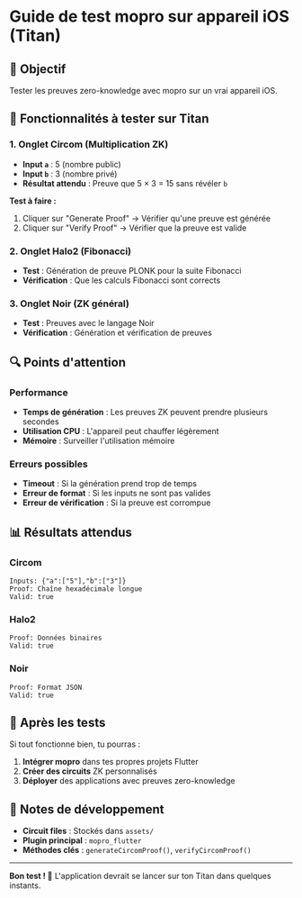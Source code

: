 # Guide de test mopro sur appareil iOS (Titan)

## 🎯 Objectif
Tester les preuves zero-knowledge avec mopro sur un vrai appareil iOS.

## 📱 Fonctionnalités à tester sur Titan

### 1. Onglet Circom (Multiplication ZK)
- **Input `a`** : 5 (nombre public)
- **Input `b`** : 3 (nombre privé)
- **Résultat attendu** : Preuve que 5 × 3 = 15 sans révéler `b`

**Test à faire :**
1. Cliquer sur "Generate Proof" → Vérifier qu'une preuve est générée
2. Cliquer sur "Verify Proof" → Vérifier que la preuve est valide

### 2. Onglet Halo2 (Fibonacci)
- **Test** : Génération de preuve PLONK pour la suite Fibonacci
- **Vérification** : Que les calculs Fibonacci sont corrects

### 3. Onglet Noir (ZK général)
- **Test** : Preuves avec le langage Noir
- **Vérification** : Génération et vérification de preuves

## 🔍 Points d'attention

### Performance
- **Temps de génération** : Les preuves ZK peuvent prendre plusieurs secondes
- **Utilisation CPU** : L'appareil peut chauffer légèrement
- **Mémoire** : Surveiller l'utilisation mémoire

### Erreurs possibles
- **Timeout** : Si la génération prend trop de temps
- **Erreur de format** : Si les inputs ne sont pas valides
- **Erreur de vérification** : Si la preuve est corrompue

## 📊 Résultats attendus

### Circom
```
Inputs: {"a":["5"],"b":["3"]}
Proof: Chaîne hexadécimale longue
Valid: true
```

### Halo2
```
Proof: Données binaires
Valid: true
```

### Noir
```
Proof: Format JSON
Valid: true
```

## 🚀 Après les tests

Si tout fonctionne bien, tu pourras :
1. **Intégrer mopro** dans tes propres projets Flutter
2. **Créer des circuits** ZK personnalisés
3. **Déployer** des applications avec preuves zero-knowledge

## 📝 Notes de développement

- **Circuit files** : Stockés dans `assets/`
- **Plugin principal** : `mopro_flutter`
- **Méthodes clés** : `generateCircomProof()`, `verifyCircomProof()`

---

**Bon test ! 🎉** L'application devrait se lancer sur ton Titan dans quelques instants.
